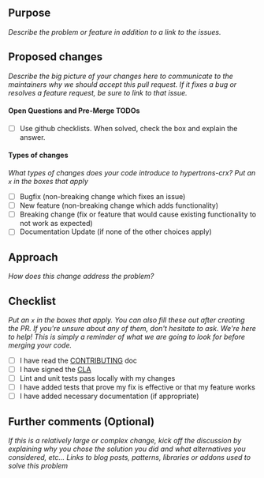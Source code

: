 ## Purpose

_Describe the problem or feature in addition to a link to the issues._

## Proposed changes

_Describe the big picture of your changes here to communicate to the maintainers why we should accept this pull request. If it fixes a bug or resolves a feature request, be sure to link to that issue._

#### Open Questions and Pre-Merge TODOs

- [ ] Use github checklists. When solved, check the box and explain the answer.

#### Types of changes

_What types of changes does your code introduce to hypertrons-crx?_
_Put an `x` in the boxes that apply_

- [ ] Bugfix (non-breaking change which fixes an issue)
- [ ] New feature (non-breaking change which adds functionality)
- [ ] Breaking change (fix or feature that would cause existing functionality to not work as expected)
- [ ] Documentation Update (if none of the other choices apply)

## Approach

_How does this change address the problem?_

## Checklist

_Put an `x` in the boxes that apply. You can also fill these out after creating the PR. If you're unsure about any of them, don't hesitate to ask. We're here to help! This is simply a reminder of what we are going to look for before merging your code._

- [ ] I have read the [CONTRIBUTING](https://github.com/hypertrons/hypertrons-crx-website/blob/master/CONTRIBUTING.md) doc
- [ ] I have signed the [CLA](https://cla-assistant.io/hypertrons/hypertrons-crx-website)
- [ ] Lint and unit tests pass locally with my changes
- [ ] I have added tests that prove my fix is effective or that my feature works
- [ ] I have added necessary documentation (if appropriate)

## Further comments (Optional)

_If this is a relatively large or complex change, kick off the discussion by explaining why you chose the solution you did and what alternatives you considered, etc..._
_Links to blog posts, patterns, libraries or addons used to solve this problem_
